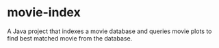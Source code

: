 # movie-index
A Java project that indexes a movie database and queries movie plots to find best matched movie from the database.
